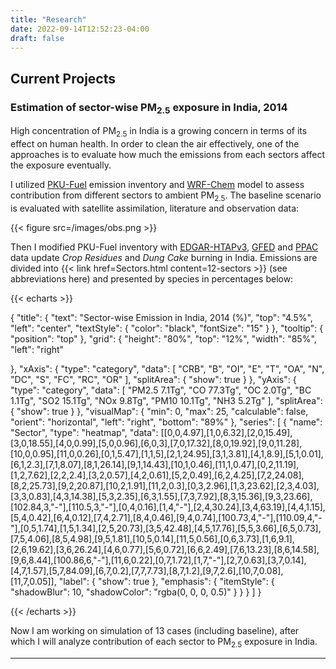 ```yaml
---
title: "Research"
date: 2022-09-14T12:52:23-04:00
draft: false
---
```


## Current Projects

### Estimation of sector-wise PM$_{2.5}$ exposure in India, 2014

High concentration of PM$_{2.5}$ in India is a growing concern in terms of its effect on human health. In order to clean the air effectively, one of the approaches is to evaluate how much the emissions from each sectors affect the exposure eventually.

I utilized [PKU-Fuel](http://inventory.pku.edu.cn/) emission inventory and [WRF-Chem](https://www2.acom.ucar.edu/wrf-chem) model to assess contribution from different sectors to ambient PM$_{2.5}$. The baseline scenario is evaluated with satellite assimilation, literature and observation data:

{{< figure src=/images/obs.png >}}

Then I modified PKU-Fuel inventory with [EDGAR-HTAPv3](https://edgar.jrc.ec.europa.eu/dataset_htap_v3), [GFED](https://www.globalfiredata.org/) and [PPAC](https://www.ppac.gov.in/) data update *Crop Residues* and *Dung Cake* burning in India. Emissions are divided into {{< link href=Sectors.html content=12-sectors >}} (see abbreviations here) and presented by species in percentages below:



{{< echarts >}}

{
 "title": {
    "text": "Sector-wise Emission in India, 2014 (%)",
    "top": "4.5%",
    "left": "center",
    "textStyle": {
      "color": "black",
      "fontSize": "15"
    }
  },
  "tooltip": {
    "position": "top"
  },
  "grid": {
    "height": "80%",
    "top": "12%",
	"width": "85%",
	"left": "right"

  },
  "xAxis": {
    "type": "category",
    "data": [
        "CRB", "B", "OI", "E", "T", "OA", "N",
        "DC", "S", "FC", "RC", "OR"
    ],
    "splitArea": {
      "show": true
    }
  },
  "yAxis": {
    "type": "category",
    "data": [
        "PM2.5 7.1Tg", "CO 77.3Tg", "OC 2.0Tg", "BC 1.1Tg",
        "SO2 15.1Tg", "NOx 9.8Tg", "PM10 10.1Tg", "NH3 5.2Tg"
    ],
    "splitArea": {
      "show": true
    }
  },
  "visualMap": {
    "min": 0,
    "max": 25,
    "calculable": false,
    "orient": "horizontal",
    "left": "right",
    "bottom": "89%"
  },
  "series": [
    {
      "name": "Sector",
      "type": "heatmap",
      "data": [[0,0,4.97],[1,0,6.32],[2,0,15.49],[3,0,18.55],[4,0,0.99],[5,0,0.96],[6,0,3],[7,0,17.32],[8,0,19.92],[9,0,11.28],[10,0,0.95],[11,0,0.26],[0,1,5.47],[1,1,5],[2,1,24.95],[3,1,3.81],[4,1,8.9],[5,1,0.01],[6,1,2.3],[7,1,8.07],[8,1,26.14],[9,1,14.43],[10,1,0.46],[11,1,0.47],[0,2,11.19],[1,2,7.62],[2,2,2.4],[3,2,0.57],[4,2,0.61],[5,2,0.49],[6,2,4.25],[7,2,24.08],[8,2,25.73],[9,2,20.87],[10,2,1.91],[11,2,0.3],[0,3,2.96],[1,3,23.62],[2,3,4.03],[3,3,0.83],[4,3,14.38],[5,3,2.35],[6,3,1.55],[7,3,7.92],[8,3,15.36],[9,3,23.66],[102.84,3,"-"],[110.5,3,"-"],[0,4,0.16],[1,4,"-"],[2,4,30.24],[3,4,63.19],[4,4,1.15],[5,4,0.42],[6,4,0.12],[7,4,2.71],[8,4,0.46],[9,4,0.74],[100.73,4,"-"],[110.09,4,"-"],[0,5,1.74],[1,5,1.34],[2,5,20.73],[3,5,42.48],[4,5,17.76],[5,5,3.66],[6,5,0.73],[7,5,4.06],[8,5,4.98],[9,5,1.81],[10,5,0.14],[11,5,0.56],[0,6,3.73],[1,6,9.1],[2,6,19.62],[3,6,26.24],[4,6,0.77],[5,6,0.72],[6,6,2.49],[7,6,13.23],[8,6,14.58],[9,6,8.44],[100.86,6,"-"],[11,6,0.22],[0,7,1.72],[1,7,"-"],[2,7,0.63],[3,7,0.14],[4,7,1.57],[5,7,84.09],[6,7,0.2],[7,7,7.73],[8,7,1.2],[9,7,2.6],[10,7,0.08],[11,7,0.05]],
      "label": {
        "show": true
      },
      "emphasis": {
        "itemStyle": {
          "shadowBlur": 10,
          "shadowColor": "rgba(0, 0, 0, 0.5)"
        }
      }
    }
  ]
}

{{< /echarts >}}

Now I am working on simulation of 13 cases (including baseline), after which I will analyze contribution of each sector to PM$_{2.5}$ exposure in India.

------

